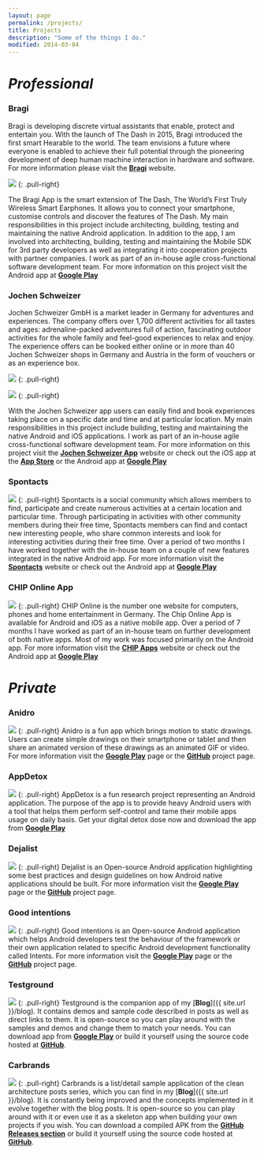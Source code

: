 ```yaml
---
layout: page
permalink: /projects/
title: Projects
description: "Some of the things I do."
modified: 2014-03-04
---
```


# _Professional_

### Bragi

Bragi is developing discrete virtual assistants that enable, protect and entertain you. With the launch of The Dash in 2015, Bragi introduced the first smart Hearable to the world.
The team envisions a future where everyone is enabled to achieve their full potential through the pioneering development of deep human machine interaction in hardware and software. For more information please visit the [__Bragi__](https://www.bragi.com) website.

<a href="https://play.google.com/store/apps/details?id=com.bragi.thedash.app"><img src="{{ site.url }}/images/projects_bragi.png"></a>
{: .pull-right}

The Bragi App is the smart extension of The Dash, The World’s First Truly Wireless Smart Earphones. It allows you to connect your smartphone, customise controls and discover the features of The Dash. My main responsibilities in this project include architecting, building, testing and maintaining the native Android application. In addition to the app, I am involved into architecting, building, testing and maintaining the Mobile SDK for 3rd party developers as well as integrating it into cooperation projects with partner companies. I work as part of an in-house agile cross-functional software development team. For more information on this project visit the Android app at [__Google Play__](https://play.google.com/store/apps/details?id=com.bragi.thedash.app)

### Jochen Schweizer

Jochen Schweizer GmbH is a market leader in Germany for adventures and experiences. The company offers over 1,700 different activities for all tastes and ages: adrenaline-packed adventures full of action, fascinating outdoor activities for the whole family and feel-good experiences to relax and enjoy. The experience offers can be booked either online or in more than 40 Jochen Schweizer shops in Germany and Austria in the form of vouchers or as an experience box.

<a href="https://play.google.com/store/apps/details?id=de.jochen_schweizer.jsnow"><img src="{{ site.url }}/images/projects_jochenschweizer_android.png"></a>
{: .pull-right}

<a href="https://itunes.apple.com/de/app/jochen-schweizer-deine-freizeit/id944153254?l=en&mt=8"><img src="{{ site.url }}/images/projects_jochenschweizer_ios.png"></a>
{: .pull-right}

With the Jochen Schweizer app users can easily find and book experiences taking place on a specific date and time and at particular location. My main responsibilities in this project include building, testing and maintaining the native Android and iOS applications. I work as part of an in-house agile cross-functional software development team. For more information on this project visit the [__Jochen Schweizer App__](http://www.jochen-schweizer.de/landingpage/erlebnis-app,default,pg.html/) website or check out the iOS app at the [__App Store__](https://itunes.apple.com/de/app/jochen-schweizer-deine-freizeit/id944153254?l=en&mt=8) or the Android app at [__Google Play__](https://play.google.com/store/apps/details?id=de.jochen_schweizer.jsnow)

### Spontacts
<a href="https://play.google.com/store/apps/details?id=com.conceptworks.spontacts"><img src="{{ site.url }}/images/projects_spontacts.png"></a>
{: .pull-right}
Spontacts is a social community which allows members to find, participate and create numerous activities at a certain location and particular time. Through participating in activities with other community members during their free time, Spontacts members can find and contact new interesting people, who share common interests and look for interesting activities during their free time. Over a period of two months I have worked together with the in-house team on a couple of new features integrated in the native Android app. For more information visit the [__Spontacts__](https://www.spontacts.com/) website or check out the Android app at [__Google Play__](https://play.google.com/store/apps/details?id=com.conceptworks.spontacts)

### CHIP Online App
<a href="https://play.google.com/store/apps/details?id=de.chip.ultimate"><img src="{{ site.url }}/images/projects_chiponline.png"></a>
{: .pull-right}
CHIP Online is the number one website for computers, phones and home entertainment in Germany. The Chip Online App is available for Android and iOS as a native mobile app. Over a period of 7 months I have worked as part of an in-house team on further development of both native apps. Most of my work was focused primarily on the Android app. For more information visit the [__CHIP Apps__](http://apps.chip.de/) website or check out the Android app at [__Google Play__](https://play.google.com/store/apps/details?id=de.chip.ultimate)

# _Private_

### Anidro
<a href="https://play.google.com/store/apps/details?id=app.anidro"><img src="{{ site.url }}/images/projects_anidro.png"></a>
{: .pull-right}
Anidro is a fun app which brings motion to static drawings. Users can create simple drawings on their smartphone or tablet and then share an animated version of these drawings as an animated GIF or video. For more information visit the [__Google Play__](https://play.google.com/store/apps/details?id=app.anidro) page or the [__GitHub__](http://luboganev.github.io/anidro/) project page.


### AppDetox
<a href="https://play.google.com/store/apps/details?id=de.dfki.appdetox"><img src="{{ site.url }}/images/projects_appdetox.png"></a>
{: .pull-right}
AppDetox is a fun research project representing an Android application. The purpose of the app is to provide heavy Android users with a tool that helps them perform self-control and tame their mobile apps usage on daily basis. Get your digital detox dose now and download the app from [__Google Play__](https://play.google.com/store/apps/details?id=de.dfki.appdetox)

### Dejalist
<a href="https://play.google.com/store/apps/details?id=com.luboganev.dejalist"><img src="{{ site.url }}/images/projects_dejalist.png"></a>
{: .pull-right}
Dejalist is an Open-source Android application highlighting some best practices and design guidelines on how Android native applications should be built. For more information visit the [__Google Play__](https://play.google.com/store/apps/details?id=com.luboganev.dejalist) page or the [__GitHub__](http://luboganev.github.io/dejalist/) project page.

### Good intentions
<a href="https://play.google.com/store/apps/details?id=com.luboganev.goodintentions"><img src="{{ site.url }}/images/projects_goodintentions.png"></a>
{: .pull-right}
Good intentions is an Open-source Android application which helps Android developers test the behaviour of the framework or their own application related to specific Android development functionality called Intents. For more information visit the [__Google Play__](https://play.google.com/store/apps/details?id=com.luboganev.goodintentions) page or the [__GitHub__](http://luboganev.github.io/goodintentions/) project page.

### Testground
<a href="https://play.google.com/store/apps/details?id=com.luboganev.testground"><img src="{{ site.url }}/images/projects_testground.png"></a>
{: .pull-right}
Testground is the companion app of my [__Blog__]({{ site.url }}/blog). It contains demos and sample code described in posts as well as direct links to them. It is open-source so you can play around with the samples and demos and change them to match your needs. You can download app from [__Google Play__](https://play.google.com/store/apps/details?id=com.luboganev.testground) or build it yourself using the source code hosted at [__GitHub__](https://github.com/luboganev/testground).

### Carbrands
<a href="https://github.com/luboganev/Carbrands"><img src="{{ site.url }}/images/projects_carbrands.png"></a>
{: .pull-right}
Carbrands is a list/detail sample application of the clean architecture posts series, which you can find in my [__Blog__]({{ site.url }}/blog). It is constantly being improved and the concepts implemented in it evolve together with the blog posts. It is open-source so you can play around with it or even use it as a skeleton app when building your own projects if you wish. You can download a compiled APK from the [__GitHub Releases section__](https://github.com/luboganev/Carbrands/releases) or build it yourself using the source code hosted at [__GitHub__](https://github.com/luboganev/Carbrands).
